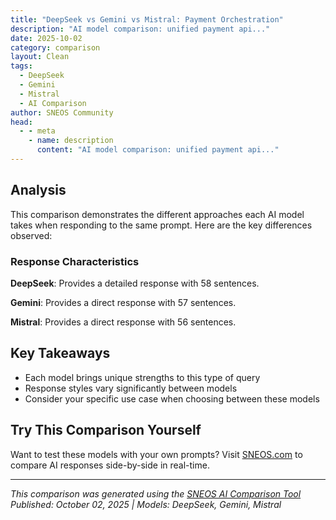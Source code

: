 ```yaml
---
title: "DeepSeek vs Gemini vs Mistral: Payment Orchestration"
description: "AI model comparison: unified payment api..."
date: 2025-10-02
category: comparison
layout: Clean
tags:
  - DeepSeek
  - Gemini
  - Mistral
  - AI Comparison
author: SNEOS Community
head:
  - - meta
    - name: description
      content: "AI model comparison: unified payment api..."
---
```


<ChatComparison
  title="DeepSeek vs Gemini vs Mistral: Payment Orchestration"
  prompt="unified payment api"
  :responses='{
    "DeepSeek": "Of course! A **Unified Payment API** is a single, standardized programming interface that allows a business to connect to and process payments through multiple Payment Service Providers (PSPs), payment methods, and financial institutions.\n\nThe core idea is to **abstract away the complexity** of dealing with dozens of different, often incompatible, payment gateway APIs.\n\n---\n\n### 1. Core Concept \u0026 The Problem It Solves\n\nImagine your e-commerce platform wants to accept:\n*   Credit Cards (via Stripe, Adyen, or a direct processor like First Data)\n*   Digital Wallets (Apple Pay, Google Pay)\n*   Bank Transfers (ACH in the US, SEPA in Europe)\n*   Local Methods (iDEAL in Netherlands, BLIK in Poland, Pix in Brazil)\n*   Buy Now, Pay Later (Klarna, Afterpay)\n\n**Without a Unified API, you would have to:**\n*   Write and maintain unique code for each provider.\n*   Handle different error messages, data formats, and authentication methods for each.\n*   Build separate reconciliation and reporting systems for each.\n\n**A Unified Payment API solves this by providing one consistent way to:**\n*   Process a payment, regardless of the underlying method.\n*   Manage customers and their payment methods.\n*   Handle webhooks and reporting.\n\n---\n\n### 2. Key Features of a Robust Unified Payment API\n\nA well-designed Unified Payment API would offer the following features through a single endpoint structure:\n\n| Feature | Description | Example |\n| :--- | :--- | :--- |\n| **Payment Processing** | A single \u0060POST /payments\u0060 endpoint to handle all payment methods. | The same call can process a card via Stripe, a bank transfer via Plaid, or iDEAL via Adyen. |\n| **Payment Method Abstraction** | A unified way to represent and tokenize different payment methods (card, wallet, bank account). | A \u0060payment_method_id\u0060 can represent a Visa card, a PayPal account, or a SEPA mandate. |\n| **Smart Routing** | Automatically routes transactions to the optimal PSP based on cost, success rate, geography, or type. | Route EU cards to Adyen for better fees, and US cards to Stripe. |\n| **Unified Data Model** | Normalizes responses from different providers into a single, predictable JSON schema. | A \u0060payment_status\u0060 of \u0060succeeded\u0060, \u0060failed\u0060, or \u0060processing\u0060 instead of provider-specific codes. |\n| **Single Webhook Endpoint** | Receives and normalizes webhook events from all connected providers. | Get a standardized \u0060payment.succeeded\u0060 event, whether it came from Braintree or Square. |\n| **Unified Reporting \u0026 Search** | A single API to search and retrieve transactions from all providers. | \u0060GET /payments?customer_id=abc\u0060 returns all payments for that customer, even across providers. |\n| **Failover \u0026 Retry Logic** | If one PSP is down, the API automatically routes the payment to a backup provider. | If Stripe times out, the request is automatically sent to Braintree. |\n\n---\n\n### 3. High-Level Architecture\n\nHere is a visual representation of how a Unified Payment API typically sits between your application and the various payment providers:\n\n\u0060\u0060\u0060mermaid\nflowchart TD\n    subgraph Your Application\n        A[Your App Server]\n    end\n\n    B[Unified Payment API\u003Cbr/\u003EYour Custom Service]\n\n    subgraph External Payment Providers\n        C[Stripe]\n        D[Adyen]\n        E[PayPal]\n        F[Banking APIs]\n    end\n\n    A -- \u201CStandardized Request\u003Cbr/\u003Ee.g., POST /payments\u201D --\u003E B\n    B -- \u201CProvider-Specific API Call\u201D --\u003E C\n    B -- \u201CProvider-Specific API Call\u201D --\u003E D\n    B -- \u201CProvider-Specific API Call\u201D --\u003E E\n    B -- \u201CProvider-Specific API Call\u201D --\u003E F\n    C -- \u201CNormalized Response\u201D --\u003E B\n    D -- \u201CNormalized Response\u201D --\u003E B\n    E -- \u201CNormalized Response\u201D --\u003E B\n    F -- \u201CNormalized Response\u201D --\u003E B\n    B -- \u201CStandardized Response\u201D --\u003E A\n\u0060\u0060\u0060\n\n---\n\n### 4. Example Code Snippets\n\n#### Scenario: Process a payment without caring about the underlying method.\n\n**Request (Your App \u2192 Unified API)**\n\u0060\u0060\u0060json\nPOST /v1/payments\n{\n  \u0022amount\u0022: 5000, // $50.00\n  \u0022currency\u0022: \u0022usd\u0022,\n  \u0022customer_id\u0022: \u0022cust_123\u0022,\n  \u0022payment_method_id\u0022: \u0022pm_abc123\u0022, // Could be a card, wallet, etc.\n  \u0022description\u0022: \u0022Order #12345\u0022\n}\n\u0060\u0060\u0060\n\n**Response (Unified API \u2192 Your App)**\n\u0060\u0060\u0060json\n{\n  \u0022payment_id\u0022: \u0022pay_unified_789\u0022,\n  \u0022status\u0022: \u0022succeeded\u0022, // Unified status\n  \u0022amount\u0022: 5000,\n  \u0022currency\u0022: \u0022usd\u0022,\n  \u0022provider_id\u0022: \u0022ch_stripe_xyz\u0022, // Original ID from the provider for reconciliation\n  \u0022provider_name\u0022: \u0022stripe\u0022\n}\n\u0060\u0060\u0060\n\n#### Scenario: Add a new payment method.\n\n**Request (Your App \u2192 Unified API)**\n\u0060\u0060\u0060json\nPOST /v1/payment_methods\n{\n  \u0022customer_id\u0022: \u0022cust_123\u0022,\n  \u0022type\u0022: \u0022card\u0022, // Could be \u0027apple_pay\u0027, \u0027bank_account\u0027\n  \u0022card\u0022: {\n    \u0022number\u0022: \u00224242424242424242\u0022,\n    \u0022exp_month\u0022: 12,\n    \u0022exp_year\u0022: 2025,\n    \u0022cvc\u0022: \u0022123\u0022\n  }\n}\n\u0060\u0060\u0060\n\n**Response (Unified API \u2192 Your App)**\n\u0060\u0060\u0060json\n{\n  \u0022payment_method_id\u0022: \u0022pm_abc123\u0022,\n  \u0022type\u0022: \u0022card\u0022,\n  \u0022card\u0022: {\n    \u0022brand\u0022: \u0022visa\u0022,\n    \u0022last4\u0022: \u00224242\u0022,\n    \u0022exp_month\u0022: 12,\n    \u0022exp_year\u0022: 2025\n  }\n}\n\u0060\u0060\u0060\n\n---\n\n### 5. Pros and Cons\n\n| Pros | Cons |\n| :--- | :--- |\n| **Simplified Integration:** Integrate once, connect to many. | **Implementation Complexity:** Building and maintaining the abstraction layer is a significant engineering effort. |\n| **Reduced Vendor Lock-in:** Easily switch or add providers. | **Potential for Latency:** An extra API layer can add milliseconds. |\n| **Improved Reliability:** Built-in failover and retry logic. | **Abstraction Leaks:** Some unique provider features might be hard to expose through the unified interface. |\n| **Centralized Logic \u0026 Reporting:** One source of truth for all payments. | **Cost:** If using a 3rd-party service like Spreedly, it adds another monthly cost. |\n\n---\n\n### 6. Existing Solutions\n\nYou don\u0027t always have to build this yourself:\n\n1.  **Build Your Own:** Maximum control and customization, but high initial cost.\n2.  **Use a Unified API Provider:**\n    *   **Spreedly:** The leader in this space. A pure-play payments abstraction layer.\n    *   **Gr4vy:** A cloud-native, headless payment platform focused on orchestration.\n3.  **Use a PSP with Built-in Orchestration:**\n    *   **Adyen:** Offers a strong unified API out of the box with many local methods.\n    *   **Stripe Payments:** While primarily a PSP, it unifies many payment methods (cards, wallets, BNPL) under one API.\n\n### Conclusion\n\nA Unified Payment API is essential for any business operating internationally, using multiple PSPs, or offering a wide array of payment options. It future-proofs your payment infrastructure, making it agile, resilient, and much easier to manage. The decision to **build** vs. **buy** depends on your company\u0027s technical resources, scale, and specific needs.",
    "Gemini": "A Unified Payment API is a single API that allows businesses to connect to multiple payment gateways, processors, and methods through a single integration point. Think of it as a translator that speaks many payment languages and handles the complexity of integrating with each individual payment provider.\n\nHere\u0027s a breakdown of what it is, how it works, and its benefits:\n\n**What it is:**\n\n* **A single point of integration:** Instead of integrating separately with Stripe, PayPal, Braintree, Visa, Mastercard, etc., you integrate with the Unified Payment API.\n* **Abstraction of payment complexities:** The API handles the nuances of each payment provider\u0027s API, security protocols, and data formats. You interact with a consistent, simplified interface.\n* **Support for various payment methods:** It can support credit/debit cards, digital wallets (Apple Pay, Google Pay), bank transfers, local payment methods (e.g., iDEAL in the Netherlands), and more.\n* **Often comes with additional features:**  Beyond just processing payments, these APIs often include fraud detection, tokenization, subscription management, reporting, and analytics.\n\n**How it Works:**\n\n1. **Your application interacts with the Unified Payment API:** You send payment requests to the API, specifying the amount, currency, payment method, and other relevant details.\n2. **The API translates and routes the request:** Based on your configuration and the selected payment method, the API translates your request into the specific format required by the chosen payment processor (e.g., Stripe, PayPal).\n3. **The request is sent to the payment processor:** The API securely transmits the payment request to the selected payment processor.\n4. **The payment processor processes the transaction:** The payment processor handles the authorization, settlement, and reconciliation of the payment.\n5. **The API receives the response:** The payment processor sends a response back to the API, indicating whether the payment was successful or failed.\n6. **The API translates and returns the response to your application:** The API translates the response from the payment processor into a consistent format and returns it to your application.  Your application can then handle the success or failure of the transaction appropriately.\n\n**Benefits of Using a Unified Payment API:**\n\n* **Simplified Integration:**  Reduces the development effort and time required to integrate with multiple payment providers.\n* **Faster Time to Market:**  Quickly add new payment methods and expand into new markets without complex integrations.\n* **Reduced Development Costs:**  Fewer developers needed to maintain and update integrations.\n* **Increased Flexibility:**  Easily switch between payment providers or add new ones without significant code changes.\n* **Improved Resilience:**  Reduce dependency on a single payment provider. If one provider experiences an outage, you can route payments through another.\n* **Enhanced Security:**  Many unified payment APIs handle security aspects like PCI compliance, tokenization, and fraud detection.\n* **Centralized Reporting and Analytics:**  Gain a consolidated view of your payment data across all payment providers.\n* **Streamlined Operations:** Easier to manage refunds, chargebacks, and other payment-related tasks.\n* **Cost Optimization:**  Optimize payment processing fees by routing transactions through the most cost-effective provider.\n* **Support for Local Payment Methods:**  Easily add local payment methods to cater to different markets.\n\n**Examples of Unified Payment API Providers:**\n\n* **Stripe Connect:** While Stripe is primarily a payment processor, its Connect platform allows you to integrate with various payment methods and platforms.\n* **Adyen:** Offers a comprehensive payment platform with global reach and support for various payment methods.\n* **Checkout.com:**  A popular payment platform known for its speed, reliability, and global coverage.\n* **PayU:**  A leading payment provider in emerging markets.\n* **Braintree (a PayPal company):**  Provides a flexible payment gateway with a strong developer focus.\n* **Rapyd:** Focuses on enabling businesses to accept and disburse payments in local markets.\n* **Primer:** A newer player in the unified payments space, designed for flexibility and composability.\n\n**Considerations when choosing a Unified Payment API:**\n\n* **Supported Payment Methods:**  Ensure the API supports the payment methods that are relevant to your business and target markets.\n* **Pricing:**  Understand the pricing structure (transaction fees, monthly fees, etc.) and compare different providers.\n* **Security:**  Verify the API\u0027s security measures and compliance with industry standards like PCI DSS.\n* **Geographic Coverage:**  Choose an API that supports the countries where you operate or plan to expand.\n* **Integration Complexity:**  Assess the ease of integration and the quality of the documentation.\n* **Customer Support:**  Evaluate the availability and responsiveness of customer support.\n* **Features:** Consider the features offered beyond payment processing, such as fraud detection, subscription management, and reporting.\n* **Scalability:**  Ensure the API can handle your growing transaction volume.\n* **Reliability:** Check the API\u0027s uptime and performance metrics.\n\n**In Summary:**\n\nA Unified Payment API simplifies the integration of multiple payment providers, streamlines operations, and provides greater flexibility and resilience. By abstracting the complexities of individual payment systems, it allows businesses to focus on their core competencies and deliver a seamless payment experience to their customers. Choose wisely based on your specific needs and requirements.\n",
    "Mistral": "A Unified Payment API (Application Programming Interface) is a standardized interface that allows different payment systems to interact seamlessly. It provides a single point of integration for various payment methods, including credit/debit cards, digital wallets, bank transfers, and more. This API simplifies the process of accepting payments for businesses by enabling them to integrate multiple payment options through a single interface.\n\n### Key Features of a Unified Payment API:\n\n1. **Multi-Payment Method Support**:\n   - Supports a wide range of payment methods, including credit/debit cards, digital wallets, bank transfers, and more.\n\n2. **Security**:\n   - Ensures secure transactions through encryption, tokenization, and compliance with standards like PCI-DSS (Payment Card Industry Data Security Standard).\n\n3. **Scalability**:\n   - Can handle a large volume of transactions efficiently, making it suitable for businesses of all sizes.\n\n4. **Flexibility**:\n   - Allows for customization and integration with various business systems, such as e-commerce platforms, CRM systems, and accounting software.\n\n5. **Real-Time Processing**:\n   - Provides real-time transaction processing and instant confirmation, enhancing the user experience.\n\n6. **Reporting and Analytics**:\n   - Offers detailed reporting and analytics to help businesses track and manage their payments effectively.\n\n7. **Compliance**:\n   - Ensures compliance with local and international regulations, including data privacy laws and financial regulations.\n\n### Common Use Cases:\n\n1. **E-commerce**:\n   - Integrates with online stores to provide multiple payment options at checkout.\n\n2. **Mobile Applications**:\n   - Enables in-app purchases and payments through various methods.\n\n3. **Point of Sale (POS) Systems**:\n   - Supports contactless payments, card payments, and mobile wallets at physical stores.\n\n4. **Subscription Services**:\n   - Facilitates recurring payments for subscription-based services.\n\n5. **Peer-to-Peer (P2P) Payments**:\n   - Allows users to send and receive money directly from their bank accounts or digital wallets.\n\n### Example Workflow:\n\n1. **Customer Initiates Payment**:\n   - The customer selects a payment method and enters the necessary details.\n\n2. **API Request**:\n   - The business sends a payment request to the Unified Payment API with the transaction details.\n\n3. **Payment Processing**:\n   - The API processes the payment through the selected payment method.\n\n4. **Confirmation**:\n   - The API sends a confirmation back to the business, indicating whether the payment was successful or failed.\n\n5. **Transaction Completion**:\n   - The business updates its systems with the transaction status and provides confirmation to the customer.\n\n### Popular Unified Payment APIs:\n\n1. **Stripe**:\n   - A widely-used payment processing platform that supports multiple payment methods and currencies.\n\n2. **PayPal**:\n   - Offers a comprehensive API for integrating various payment options, including PayPal, credit/debit cards, and more.\n\n3. **Square**:\n   - Provides APIs for in-person and online payments, with support for multiple payment methods.\n\n4. **Adyen**:\n   - A global payment platform that supports a wide range of payment methods and currencies.\n\n5. **Braintree**:\n   - A PayPal service that offers a robust API for integrating multiple payment methods.\n\n### Integration Considerations:\n\n1. **Development Resources**:\n   - Ensure you have the necessary development resources to integrate the API into your systems.\n\n2. **Cost**:\n   - Consider the cost of using the API, including transaction fees and subscription costs.\n\n3. **Customer Experience**:\n   - Ensure the payment process is seamless and user-friendly to enhance the customer experience.\n\n4. **Security**:\n   - Implement robust security measures to protect customer data and comply with regulations.\n\nBy leveraging a Unified Payment API, businesses can streamline their payment processes, improve customer satisfaction, and drive growth through efficient and secure transactions."
  }'
  published-date="11:11"
/>

## Analysis

This comparison demonstrates the different approaches each AI model takes when responding to the same prompt. Here are the key differences observed:

### Response Characteristics

**DeepSeek**: Provides a detailed response with 58 sentences. 

**Gemini**: Provides a direct response with 57 sentences. 

**Mistral**: Provides a direct response with 56 sentences. 

## Key Takeaways

- Each model brings unique strengths to this type of query
- Response styles vary significantly between models
- Consider your specific use case when choosing between these models

## Try This Comparison Yourself

Want to test these models with your own prompts? Visit [SNEOS.com](https://sneos.com) to compare AI responses side-by-side in real-time.

---

*This comparison was generated using the [SNEOS AI Comparison Tool](https://sneos.com)*
*Published: October 02, 2025 | Models: DeepSeek, Gemini, Mistral*
